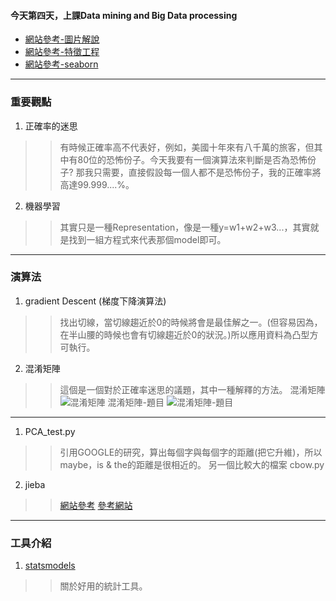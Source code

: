 #### 今天第四天，上課Data mining and Big Data processing

+ [網站參考-圖片解說](https://ithelp.ithome.com.tw/articles/10191309)
+ [網站參考-特徵工程](https://towardsdatascience.com/understanding-feature-engineering-part-1-continuous-numeric-data-da4e47099a7b)
+ [網站參考-seaborn](https://jovianlin.io/data-visualization-seaborn-part-1/)
-----
### 重要觀點

1. 正確率的迷思
>>有時候正確率高不代表好，例如，美國十年來有八千萬的旅客，但其中有80位的恐怖份子。今天我要有一個演算法來判斷是否為恐怖份子?
>>那我只需要，直接假設每一個人都不是恐怖份子，我的正確率將高達99.999....%。

2. 機器學習
>> 其實只是一種Representation，像是一種y=w1+w2+w3...，其實就是找到一組方程式來代表那個model即可。

---
### 演算法
1. gradient Descent (梯度下降演算法)
>> 找出切線，當切線趨近於0的時候將會是最佳解之一。(但容易因為，在半山腰的時候也會有切線趨近於0的狀況。)所以應用資料為凸型方可執行。

2. 混淆矩陣
>>這個是一個對於正確率迷思的議題，其中一種解釋的方法。
>>混淆矩陣
>>![混淆矩陣]()
>>混淆矩陣-題目
>>![混淆矩陣-題目]()
---
1. PCA_test.py
>>引用GOOGLE的研究，算出每個字與每個字的距離(把它升維)，所以maybe，is & the的距離是很相近的。
>>另一個比較大的檔案 cbow.py

2. jieba
>>[網站參考](https://github.com/fxsjy/jieba)
>>[參考網站](https://github.com/baidu/lac)

---
### 工具介紹

1. [statsmodels](https://www.statsmodels.org/stable/index.html)
>> 關於好用的統計工具。